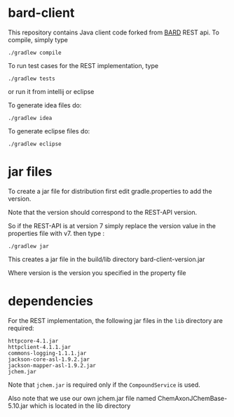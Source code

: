 bard-client
===========

This repository contains Java client code forked from [BARD](https://github.com/ncatsdpiprobedev/bard) REST api. 
To compile, simply type
```
./gradlew compile
```

To run test cases for the REST implementation, type
```
./gradlew tests
```
or run it from intellij or eclipse

To generate idea files do:

```
./gradlew idea
```

To generate eclipse files do:
```
./gradlew eclipse
```

jar files
=========

To create a jar file for distribution 
first edit gradle.properties to add the version.

Note that the version should correspond to the REST-API version.

So if the REST-API is at version 7 simply replace the version value in the properties file with v7.
then type :
```
./gradlew jar
```

This creates a jar file in the build/lib directory
bard-client-version.jar

Where version is the version you specified in the property file


dependencies
============

For the REST implementation, the following jar files in the ```lib```
directory are required:

```
httpcore-4.1.jar
httpclient-4.1.1.jar
commons-logging-1.1.1.jar
jackson-core-asl-1.9.2.jar
jackson-mapper-asl-1.9.2.jar
jchem.jar
````

Note that ```jchem.jar``` is required only if the
```CompoundService``` is used.

Also note that we use our own jchem.jar file named ChemAxonJChemBase-5.10.jar which is located in the lib directory

